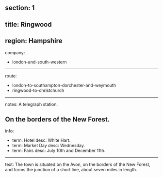 ﻿section: 1
----
title: Ringwood
----
region: Hampshire
----
company:
- london-and-south-western
----
route:
- london-to-southampton-dorchester-and-weymouth
- ringwood-to-christchurch
----
notes: A telegraph station.

On the borders of the New Forest.
----
info:
- term: Hotel
  desc: White Hart.
- term: Market Day
  desc: Wednesday.
- term: Fairs
  desc: July 10th and December 11th.
----
text: The town is situated on the Avon, on the borders of the New Forest, and forms the junction of a short line, about seven miles in length.
